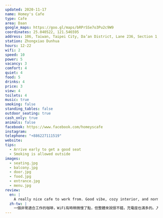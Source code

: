 ```yaml
---
updated: 2020-11-17
name: Homey's Cafe
type: Cafe
area: Daan
google_maps: https://goo.gl/maps/bRPrSSe7o3Pu2c9W9
coordinates: 25.040522, 121.546595
address: 106, Taiwan, Taipei City, Da’an District, Lane 236, Section 1, Dunhua South Road, 36號騷豆花樓上2樓
station: Zhongxiao Dunhua
hours: 12-22
wifi: 2
speed: 10
power: 5
vacancy: 3
comfort: 4
quiet: 4
food: 5
drinks: 4
price: 3
view: 4
toilets: 4
music: true
smoking: false
standing_tables: false
outdoor_seating: true
cash_only: true
animals: false
facebook: https://www.facebook.com/homeyscafe
instagram: 
telephone: "+886227111519"
website: 
tips:
  - Arrive early to get a good seat
  - Smoking is allowed outside
images:
  - seating.jpg
  - balcony.jpg
  - door.jpg
  - food.jpg
  - entrance.jpg
  - menu.jpg
review:
  en: |
    A really nice cafe to work from. Good vibe, cozy interior, and normally very quiet. You can sit outside on the balcony (but smoking is allowed there). The entrance is a little difficult to find (the entrance is on the second floor of the building). Staff is friendly and food/drinks are good. Wifi can be very hit or miss. It can be slow and unstable at times, so it's good to have a backup mobile hot spot. Plenty of power outlets. Be sure to arrive early to get a good seat before it fills up. Cash only!
  zh-tw: |
    一個非常適合工作的咖啡，WiFi有時稍微慢了點，但整體來說很不錯，充電座也滿多的。入口不太容易找（在二樓）。店員很親切，也提供了很棒的食物。記得早點來挑你最喜歡的位置，別又看著客滿的店內後悔了 ：） 只收現金！
---
```

